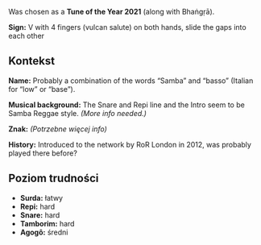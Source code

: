 Was chosen as a **Tune of the Year 2021** (along with Bhaṅgṛā).

**Sign:** V with 4 fingers (vulcan salute) on both hands, slide the gaps into
each other

## Kontekst

**Name:** Probably a combination of the words “Samba” and “basso” (Italian for
“low” or “base”).

**Musical background:** The Snare and Repi line and the Intro seem to be Samba
Reggae style. *(More info needed.)*

**Znak:** *(Potrzebne więcej info)*

**History:** Introduced to the network by RoR London in 2012, was probably
played there before?

## Poziom trudności

* **Surda:** łatwy
* **Repi:** hard
* **Snare:** hard
* **Tamborim:** hard
* **Agogô:** średni

